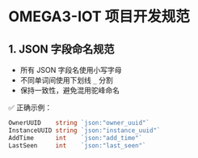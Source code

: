 # OMEGA3-IOT 项目开发规范

## 1. JSON 字段命名规范
- 所有 JSON 字段名使用小写字母
- 不同单词间使用下划线 `_` 分割
- 保持一致性，避免混用驼峰命名

✅ 正确示例：
```go
OwnerUUID    string `json:"owner_uuid"`
InstanceUUID string `json:"instance_uuid"`
AddTime      int    `json:"add_time"`
LastSeen     int    `json:"last_seen"`